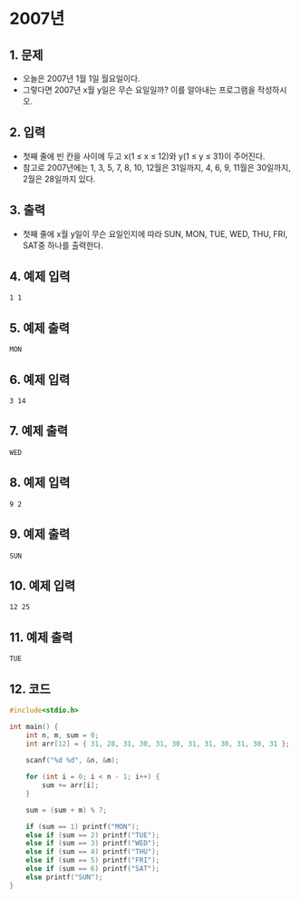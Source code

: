 # 2007년

## 1. 문제
- 오늘은 2007년 1월 1일 월요일이다.
- 그렇다면 2007년 x월 y일은 무슨 요일일까? 이를 알아내는 프로그램을 작성하시오.

## 2. 입력
- 첫째 줄에 빈 칸을 사이에 두고 x(1 ≤ x ≤ 12)와 y(1 ≤ y ≤ 31)이 주어진다.
- 참고로 2007년에는 1, 3, 5, 7, 8, 10, 12월은 31일까지, 4, 6, 9, 11월은 30일까지, 2월은 28일까지 있다.

## 3. 출력
- 첫째 줄에 x월 y일이 무슨 요일인지에 따라 SUN, MON, TUE, WED, THU, FRI, SAT중 하나를 출력한다.

## 4. 예제 입력
```
1 1
```

## 5. 예제 출력
```
MON
```

## 6. 예제 입력

```
3 14
```

## 7. 예제 출력

```
WED
```

## 8. 예제 입력

```
9 2
```

## 9. 예제 출력

```
SUN
```

## 10. 예제 입력

```
12 25
```

## 11. 예제 출력

```
TUE
```

## 12. 코드
```c++
#include<stdio.h>

int main() {
    int n, m, sum = 0;
    int arr[12] = { 31, 28, 31, 30, 31, 30, 31, 31, 30, 31, 30, 31 };
    
    scanf("%d %d", &n, &m);

    for (int i = 0; i < n - 1; i++) {
        sum += arr[i];
    }

    sum = (sum + m) % 7;

    if (sum == 1) printf("MON");
    else if (sum == 2) printf("TUE");
    else if (sum == 3) printf("WED");
    else if (sum == 4) printf("THU");
    else if (sum == 5) printf("FRI");
    else if (sum == 6) printf("SAT");
    else printf("SUN");
}
```
